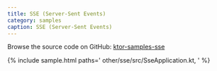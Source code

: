 ```yaml
---
title: SSE (Server-Sent Events)
category: samples
caption: SSE (Server-Sent Events)
---
```


Browse the source code on GitHub: [ktor-samples-sse](https://github.com/ktorio/ktor-samples/tree/1.3.0/other/sse)

{% include sample.html paths='
    other/sse/src/SseApplication.kt,
' %}
